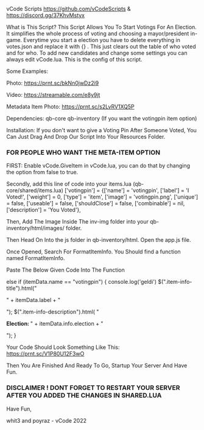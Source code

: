 vCode Scripts https://github.com/vCodeScripts  & https://discord.gg/37KhvMstyx

What is This Script? This Script Allows You To Start Votings For An Election. It simplifies the whole process of voting and choosing a mayor/president in-game. 
Everytime you start a election you have to delete everything in votes.json and replace it with {} . This just clears out the table of who voted and for who. To add new candidates and change some settings you can always edit vCode.lua. This is the config of this script. 

Some Examples:

Photo: https://prnt.sc/bkNn0jwDz2i9

Video: https://streamable.com/e8y9jt

Metadata Item Photo: https://prnt.sc/s2LvRV1XQ5P

Dependencies:
qb-core
qb-inventory (If you want the votingpin item option)


Installation: If you don't want to give a Voting Pin After Someone Voted, You Can Just Drag And Drop Our Script Into Your Resources Folder.


### FOR PEOPLE WHO WANT THE META-ITEM OPTION

FIRST: Enable vCode.GiveItem in vCode.lua, you can do that by changing the option from false to true. 

Secondly, add this line of code into your items.lua (qb-core/shared/items.lua)
['votingpin'] 			 = {['name'] = 'votingpin', 			  	['label'] = 'I Voted!', 			['weight'] = 0, 		['type'] = 'item', 		['image'] = 'votingpin.png', 	['unique'] = false, 	['useable'] = false, 	['shouldClose'] = false,	   ['combinable'] = nil,   ['description'] = 'You Voted'},

Then, Add The Image Inside The inv-img folder into your qb-inventory/html/images/ folder.

Then Head On Into the js folder in qb-inventory/html. Open the app.js file.

Once Opened, Search For FormatItemInfo. You Should find a function named FormatItemInfo. 

Paste The Below Given Code Into The Function

else if (itemData.name == "votingpin") {
            console.log('geldi')
            $(".item-info-title").html("<p>" + itemData.label + "</p>");
            $(".item-info-description").html(
            "<p><strong>Election:  </strong><span>" +
                itemData.info.election +
                "</span></p>");
}

Your Code Should Look Something Like This:  https://prnt.sc/V1P80U12F3wO

Then You Are Finished And Ready To Go, Startup Your Server And Have Fun. 


### DISCLAIMER ! DONT FORGET TO RESTART YOUR SERVER AFTER YOU ADDED THE CHANGES IN SHARED.LUA


Have Fun,

whit3 and poyraz - vCode 2022
              


